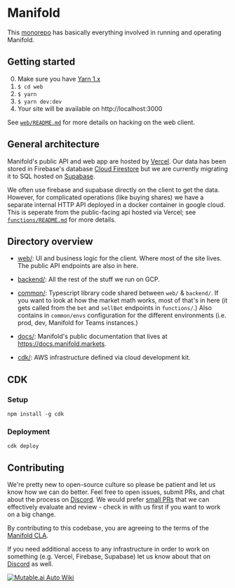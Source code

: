 # Manifold

This [monorepo][] has basically everything involved in running and operating Manifold.

## Getting started

0. Make sure you have [Yarn 1.x][yarn]
1. `$ cd web`
2. `$ yarn`
3. `$ yarn dev:dev`
4. Your site will be available on http://localhost:3000

See [`web/README.md`][web-readme] for more details on hacking on the web client.

## General architecture

Manifold's public API and web app are hosted by [Vercel][vercel]. Our data has been stored in Firebase's database [Cloud Firestore][cloud-firestore] but we are currently migrating it to SQL hosted on [Supabase][supabase].

We often use firebase and supabase directly on the client to get the data. However, for complicated operations (like buying shares) we have a separate internal HTTP API deployed in a docker container in google cloud. This is seperate from the public-facing api hosted via Vercel; see [`functions/README.md`][functions-readme] for more details.

## Directory overview

- [web/](./web/): UI and business logic for the client. Where most of the site lives. The public API endpoints are also in here.

- [backend/](./backend/): All the rest of the stuff we run on GCP.

- [common/](./common/): Typescript library code shared between `web/` & `backend/`. If you want to look at how the market math
  works, most of that's in here (it gets called from the `bet` and `sellBet` endpoints in `functions/`.) Also
  contains in `common/envs` configuration for the different environments (i.e. prod, dev, Manifold for Teams instances.)

- [docs/](./docs/): Manifold's public documentation that lives at https://docs.manifold.markets.

- [cdk/](./cdk/): AWS infrastructure defined via cloud development kit.

## CDK

### Setup
`npm install -g cdk`

### Deployment
`cdk deploy`

## Contributing

We're pretty new to open-source culture so please be patient and let us know how we can do better. Feel free to open issues, submit PRs, and chat about the process on [Discord][discord]. We would prefer [small PRs][small-prs] that we can effectively evaluate and review - check in with us first if you want to work on a big change.

By contributing to this codebase, you are agreeing to the terms of the [Manifold CLA](./.github/CONTRIBUTING.md).

If you need additional access to any infrastructure in order to work on something (e.g. Vercel, Firebase, Supabase) let us know about that on [Discord][discord] as well.

[vercel]: https://vercel.com/
[monorepo]: https://semaphoreci.com/blog/what-is-monorepo
[yarn]: https://classic.yarnpkg.com/lang/en/docs/install/
[web-readme]: ./web/README.md
[functions-readme]: ./backend/functions/README.md
[supabase]: https://supabase.com/
[cloud-firestore]: https://firebase.google.com/docs/firestore
[cloud-functions]: https://firebase.google.com/docs/functions
[small-prs]: https://google.github.io/eng-practices/review/developer/small-cls.html
[discord]: https://discord.gg/3Zuth9792G

[![Mutable.ai Auto Wiki](https://img.shields.io/badge/Auto_Wiki-Mutable.ai-blue)](https://wiki.mutable.ai/manifoldmarkets/manifold)
